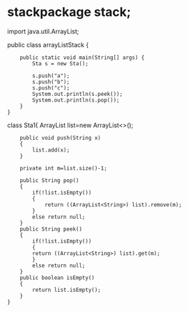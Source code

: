 # stackpackage stack;

import java.util.ArrayList;

public class arrayListStack {

		public static void main(String[] args) {
			Sta s = new Sta();
	        
	        s.push("a");
	        s.push("b");
	        s.push("c");
	        System.out.println(s.peek());
	        System.out.println(s.pop());
		}
	}

class Sta1{
		ArrayList<String> list=new ArrayList<>();
		
		public void push(String x)
		{
	        list.add(x);
	    }
		
		private int m=list.size()-1;
		
		public String pop()
		{
			if(!list.isEmpty())
			{
				return ((ArrayList<String>) list).remove(m);
	        }
			else return null; 
		}
		public String peek()
		{
			if(!list.isEmpty())
			{
	        return ((ArrayList<String>) list).get(m);
	        }
			else return null; 
		}
		public boolean isEmpty()
		{
	        return list.isEmpty();
	    }
    }
